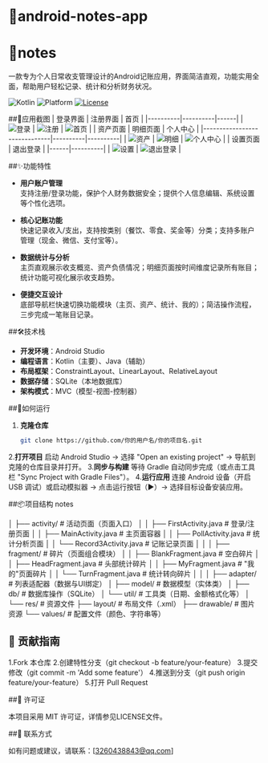 # 📝android-notes-app
# 📔notes

一款专为个人日常收支管理设计的Android记账应用，界面简洁直观，功能实用全面，帮助用户轻松记录、统计和分析财务状况。

![Kotlin](https://img.shields.io/badge/Kotlin-1.9.0-blue.svg)
![Platform](https://img.shields.io/badge/Platform-Android-green.svg)
[![License](https://img.shields.io/badge/License-MIT-yellow.svg)](LICNSE)

##📸应用截图
| 登录界面 | 注册界面 | 首页 |
|----------|----------|------|
| ![登录](screenshots/entry%20.png) | ![注册](screenshots/registration%20.png) | ![首页](screenshots/home.png) |
| 资产页面                         | 明细页面 | 个人中心 |
|------------------------------|----------|----------|
| ![资产](screenshots/asset.png) | ![明细](screenshots/detial.png) | ![个人中心](screenshots/principal.png) |
| 设置页面 | 退出登录 |
|------|----------|
| ![设置](screenshots/setup%20.png) | ![退出登录](screenshots/withdraw.png) |


##✨功能特性
- **用户账户管理**  
  支持注册/登录功能，保护个人财务数据安全；提供个人信息编辑、系统设置等个性化选项。

- **核心记账功能**  
  快速记录收入/支出，支持按类别（餐饮、零食、奖金等）分类；支持多账户管理（现金、微信、支付宝等）。

- **数据统计与分析**  
  主页直观展示收支概览、资产负债情况；明细页面按时间维度记录所有账目；统计功能可视化展示收支趋势。

- **便捷交互设计**  
  底部导航栏快速切换功能模块（主页、资产、统计、我的）；简洁操作流程，三步完成一笔账目记录。

##🛠️技术栈

- **开发环境**：Android Studio
- **编程语言**：Kotlin（主要）、Java（辅助）
- **布局框架**：ConstraintLayout、LinearLayout、RelativeLayout
- **数据存储**：SQLite（本地数据库）
- **架构模式**：MVC（模型-视图-控制器）

##🚀如何运行
1. **克隆仓库**
   ```bash
   git clone https://github.com/你的用户名/你的项目名.git
2.**打开项目**
启动 Android Studio → 选择 "Open an existing project" → 导航到克隆的仓库目录并打开。
3.**同步与构建**
等待 Gradle 自动同步完成（或点击工具栏 "Sync Project with Gradle Files"）。
4.**运行应用**
连接 Android 设备（开启 USB 调试）或启动模拟器 → 点击运行按钮（▶️）→ 选择目标设备安装应用。

##📦项目结构
notes

│  ├── activity/                 # 活动页面（页面入口）
│  │  ├── FirstActivity.java     # 登录/注册页面
│  │  ├── MainActivity.java      # 主页面容器
│  │  ├── PollActivity.java      # 统计分析页面
│  │  └── Record3Activity.java   # 记账记录页面
│  │
│  ├── fragment/                 # 碎片（页面组合模块）
│  │  ├── BlankFragment.java     # 空白碎片
│  │  ├── HeadFragment.java      # 头部统计碎片
│  │  ├── MyFragment.java        # "我的"页面碎片
│  │  └── TurnFragment.java      # 统计转向碎片
│  │
│  ├── adapter/                  # 列表适配器（数据与UI绑定）
│  ├── model/                    # 数据模型（实体类）
│  ├── db/                       # 数据库操作（SQLite）
│  └── util/                     # 工具类（日期、金额格式化等）
│
└── res/                         # 资源文件
├── layout/                   # 布局文件（.xml）
├── drawable/                 # 图片资源
└── values/                   # 配置文件（颜色、字符串等）


## 🤝 贡献指南
1.Fork 本仓库
2.创建特性分支（git checkout -b feature/your-feature）
3.提交修改（git commit -m 'Add some feature'）
4.推送到分支（git push origin feature/your-feature）
5.打开 Pull Request

##📄 许可证

本项目采用 MIT 许可证，详情参见LICENSE文件。

##📧 联系方式

如有问题或建议，请联系：[3260438843@qq.com]





